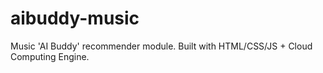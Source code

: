 # aibuddy-music
Music 'AI Buddy' recommender module. Built with HTML/CSS/JS + Cloud Computing Engine. 
